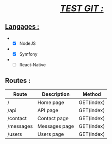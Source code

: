 # <center><u><i>TEST GIT :</i></u></center>

## <u>Langages :</u>

- -[x] NodeJS
- -[x] Symfony
- -[ ] React-Native

## Routes :

| Route     | Description   | Method     |
|-----------|---------------|------------|
| /         | Home page     | GET(index) |
| /api      | API page      | GET(index) |
| /contact  | Contact page  | GET(index) |
| /messages | Messages page | GET(index) |
| /users    | Users page    | GET(index) |

